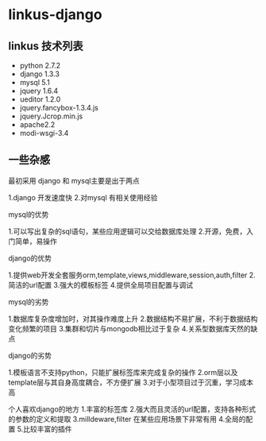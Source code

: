 linkus-django
=============

linkus 技术列表
---------------
* python 2.7.2
* django 1.3.3
* mysql 5.1
* jquery 1.6.4
* ueditor 1.2.0
* jquery.fancybox-1.3.4.js
* jquery.Jcrop.min.js
* apache2.2
* modi-wsgi-3.4


一些杂感
--------------
最初采用 django 和 mysql主要是出于两点

1.django 开发速度快
2.对mysql 有相关使用经验


mysql的优势

1.可以写出复杂的sql语句，某些应用逻辑可以交给数据库处理
2.开源，免费，入门简单，易操作


django的优势

1.提供web开发全套服务orm,template,views,middleware,session,auth,filter
2.简洁的url配置
3.强大的模板标签
4.提供全局项目配置与调试


mysql的劣势

1.数据库复杂度增加时，对其操作难度上升
2.数据结构不易扩展，不利于数据结构变化频繁的项目
3.集群和切片与mongodb相比过于复杂
4.关系型数据库天然的缺点


django的劣势

1.模板语言不支持python，只能扩展标签库来完成复杂的操作
2.orm层以及template层与其自身高度耦合，不方便扩展
3.对于小型项目过于沉重，学习成本高


个人喜欢django的地方
1.丰富的标签库
2.强大而且灵活的url配置，支持各种形式的参数的定义和提取
3.milldeware,filter 在某些应用场景下非常有用
4.全局的配置
5.比较丰富的插件




